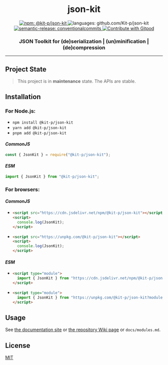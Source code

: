 <h1 align="center">json-kit</h1>

<div align="center">
  <a href="https://www.npmjs.com/package/@kit-p/json-kit">
    <img
      src="https://img.shields.io/npm/v/%40kit-p/json-kit"
      alt="npm: @kit-p/json-kit"
    />
  </a>
  <a>
    <img
      src="https://img.shields.io/github/languages/top/Kit-p/json-kit"
      alt="languages: github.com/Kit-p/json-kit"
    />
  </a>
  <a href="https://github.com/semantic-release/semantic-release">
    <img
      src="https://img.shields.io/badge/semantic--release-conventionalcommits-e10079?logo=semantic-release"
      alt="semantic-release: conventionalcommits"
    />
  </a>
  <a href="https://gitpod.io/#https://github.com/Kit-p/json-kit">
    <img
      src="https://img.shields.io/badge/Contribute%20with-Gitpod-908a85?logo=gitpod"
      alt="Contribute with Gitpod"
    />
  </a>
</div>

<h3 align="center">JSON Toolkit for (de)serialization | (un)minification | (de)compression</h3>

---

## Project State

> This project is in **maintenance** state. The APIs are stable.

## Installation

### For Node.js:

- `npm install @kit-p/json-kit`
- `yarn add @kit-p/json-kit`
- `pnpm add @kit-p/json-kit`

#### _CommonJS_

```js
const { JsonKit } = require("@kit-p/json-kit");
```

#### _ESM_

```js
import { JsonKit } from "@kit-p/json-kit";
```

### For browsers:

#### _CommonJS_

- ```html
  <script src="https://cdn.jsdelivr.net/npm/@kit-p/json-kit"></script>
  <script>
    console.log(JsonKit);
  </script>
  ```
- ```html
  <script src="https://unpkg.com/@kit-p/json-kit"></script>
  <script>
    console.log(JsonKit);
  </script>
  ```

#### _ESM_

- ```html
  <script type="module">
    import { JsonKit } from "https://cdn.jsdelivr.net/npm/@kit-p/json-kit/+esm";
  </script>
  ```
- ```html
  <script type="module">
    import { JsonKit } from "https://unpkg.com/@kit-p/json-kit?module";
  </script>
  ```

## Usage

See [the documentation site](https://kit-p.github.io/json-kit/modules.html) or [the repository Wiki page](https://github.com/Kit-p/json-kit/wiki/Exports) or `docs/modules.md`.

## License

[MIT](https://github.com/Kit-p/json-kit/blob/main/LICENSE)
